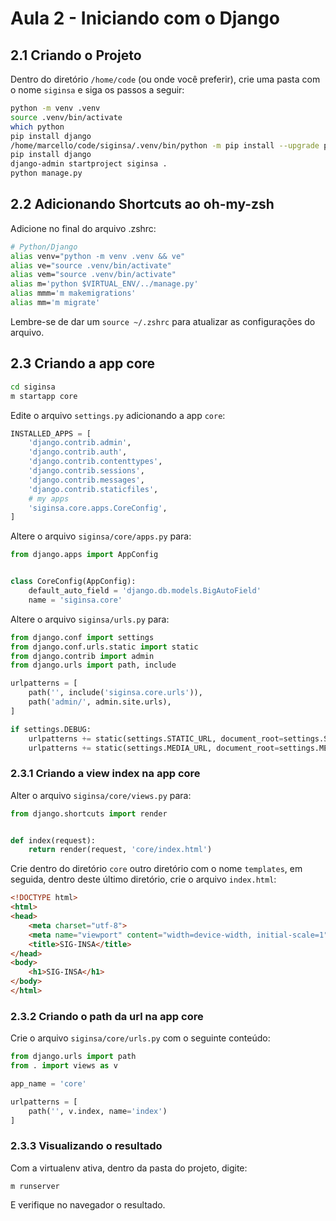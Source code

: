 # Aula 2 - Iniciando com o Django

## 2.1 Criando o Projeto

Dentro do diretório `/home/code` (ou onde você preferir), crie uma pasta com o nome `siginsa` e siga os passos a seguir:

```bash
python -m venv .venv
source .venv/bin/activate
which python
pip install django
/home/marcello/code/siginsa/.venv/bin/python -m pip install --upgrade pip
pip install django
django-admin startproject siginsa .
python manage.py
```
## 2.2 Adicionando Shortcuts ao oh-my-zsh

Adicione no final do arquivo .zshrc:

```bash
# Python/Django
alias venv="python -m venv .venv && ve"
alias ve="source .venv/bin/activate"
alias vem="source .venv/bin/activate"
alias m='python $VIRTUAL_ENV/../manage.py'
alias mmm='m makemigrations'
alias mm='m migrate'
```

Lembre-se de dar um `source ~/.zshrc` para atualizar as configurações do arquivo.

## 2.3 Criando a app core

```bash
cd siginsa
m startapp core
```

Edite o arquivo `settings.py` adicionando a app `core`:

```python
INSTALLED_APPS = [
    'django.contrib.admin',
    'django.contrib.auth',
    'django.contrib.contenttypes',
    'django.contrib.sessions',
    'django.contrib.messages',
    'django.contrib.staticfiles',
    # my apps
    'siginsa.core.apps.CoreConfig',
]
```

Altere o arquivo `siginsa/core/apps.py` para:

```python
from django.apps import AppConfig


class CoreConfig(AppConfig):
    default_auto_field = 'django.db.models.BigAutoField'
    name = 'siginsa.core'
```

Altere o arquivo `siginsa/urls.py` para:

```python
from django.conf import settings
from django.conf.urls.static import static
from django.contrib import admin
from django.urls import path, include

urlpatterns = [
    path('', include('siginsa.core.urls')),
    path('admin/', admin.site.urls),
]

if settings.DEBUG:
    urlpatterns += static(settings.STATIC_URL, document_root=settings.STATIC_ROOT)
    urlpatterns += static(settings.MEDIA_URL, document_root=settings.MEDIA_ROOT)
```

### 2.3.1 Criando a view index na app core

Alter o arquivo `siginsa/core/views.py` para:

```python
from django.shortcuts import render


def index(request):
	return render(request, 'core/index.html')
```

Crie dentro do diretório `core` outro diretório com o nome `templates`, em seguida, dentro deste último diretório, crie o arquivo `index.html`:

```html
<!DOCTYPE html>
<html>
<head>
	<meta charset="utf-8">
	<meta name="viewport" content="width=device-width, initial-scale=1">
	<title>SIG-INSA</title>
</head>
<body>
	<h1>SIG-INSA</h1>
</body>
</html>
```

### 2.3.2 Criando o path da url na app core

Crie o arquivo `siginsa/core/urls.py` com o seguinte conteúdo:

```python
from django.urls import path
from . import views as v

app_name = 'core'

urlpatterns = [
	path('', v.index, name='index')
]
```

### 2.3.3 Visualizando o resultado

Com a virtualenv ativa, dentro da pasta do projeto, digite: 

```
m runserver
```

E verifique no navegador o resultado.



